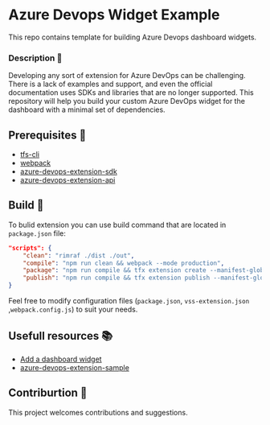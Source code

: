 # Azure Devops Widget Example

This repo contains template for building Azure Devops dashboard widgets.

### Description 📃

Developing any sort of extension for Azure DevOps can be challenging. There is a lack of examples and support, and even the official documentation uses SDKs and libraries that are no longer supported. This repository will help you build your custom Azure DevOps widget for the dashboard with a minimal set of dependencies.

## Prerequisites 📝

- [tfs-cli](https://github.com/Microsoft/tfs-cli)
- [webpack](https://webpack.js.org/)
- [azure-devops-extension-sdk](https://github.com/microsoft/azure-devops-extension-sdk)
- [azure-devops-extension-api](https://github.com/microsoft/azure-devops-extension-api)

## Build 🔨

To bulid extension you can use build command that are located in `package.json` file:

```json
"scripts": {
    "clean": "rimraf ./dist ./out",
    "compile": "npm run clean && webpack --mode production",
    "package": "npm run compile && tfx extension create --manifest-globs vss-extension.json",
    "publish": "npm run compile && tfx extension publish --manifest-globs vss-extension.json"
}
```

Feel free to modify configuration files (`package.json`, `vss-extension.json` ,`webpack.config.js`) to suit your needs.

## Usefull resources 📚

- [Add a dashboard widget](https://learn.microsoft.com/en-us/azure/devops/extend/develop/add-dashboard-widget?view=azure-devops)
- [azure-devops-extension-sample](https://github.com/microsoft/azure-devops-extension-sample/tree/master)

## Contriburtion 🤝

This project welcomes contributions and suggestions.
